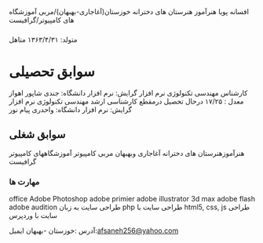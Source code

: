 ## 
افسانه پویا
هنرآموز هنرستان های دخترانه خوزستان(آغاجاری-بهبهان)/مربی آموزشگاه های کامپیوتر/گرافیست


###
متولد: ۱۳۶۳/۴/۳۱
متاهل

# سوابق تحصیلی
کارشناس مهندسی تکنولوژی نرم افزار
گرایش: نرم افزار
دانشگاه: جندی شاپور اهواز
معدل : ۱۷/۲۵
درحال تحصیل درمقطع کارشناسی ارشد مهندسی تکنولوژی نرم افزار
گرایش: نرم افزار
دانشگاه: واحدری پیام نور

## سوابق شغلی
هنرآموزهنرستان های دخترانه آغاجاری وبهبهان
مربی کامپیوتر آموزشگاههای کامپیوتر 
گرافیست

### مهارت ها
office
Adobe Photoshop
adobe primier
adobe illustrator
3d max
adobe flash
adobe audition
طراحی سایت به زبان php
طراحی سایت با html5, css, js
طراحی سایت با وردپرس

آدرس :خوزستان -بهبهان
ایمیل:afsaneh256@yahoo.com
